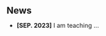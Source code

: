 <h1 id="news"></h1>

<h2 style="margin: 30px 0px 10px;">News</h2>

<ul>

<li><strong>[SEP. 2023]</strong> I am teaching ... </li>	
</div>
</ul>
